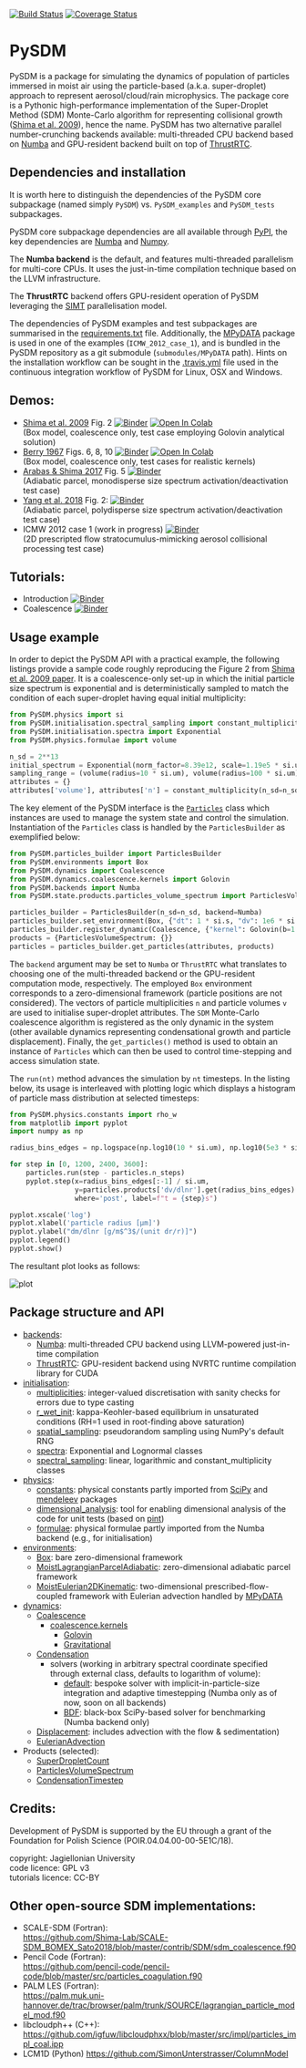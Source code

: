[![Build Status](https://travis-ci.org/atmos-cloud-sim-uj/PySDM.svg?branch=master)](https://travis-ci.org/atmos-cloud-sim-uj/PySDM)
[![Coverage Status](https://img.shields.io/codecov/c/github/atmos-cloud-sim-uj/PySDM/master.svg)](https://codecov.io/github/atmos-cloud-sim-uj/PySDM?branch=master)

# PySDM
PySDM is a package for simulating the dynamics of population of particles 
  immersed in moist air using the particle-based (a.k.a. super-droplet) approach 
  to represent aerosol/cloud/rain microphysics.
The package core is a Pythonic high-performance implementation of the 
  Super-Droplet Method (SDM) Monte-Carlo algorithm for representing collisional growth 
  ([Shima et al. 2009](http://doi.org/10.1002/qj.441)), hence the name. 
PySDM has two alternative parallel number-crunching backends 
  available: multi-threaded CPU backend based on [Numba](http://numba.pydata.org/) 
  and GPU-resident backend built on top of [ThrustRTC](https://pypi.org/project/ThrustRTC/).

## Dependencies and installation

It is worth here to distinguish the dependencies of the PySDM core subpackage 
(named simply ``PySDM``) vs. ``PySDM_examples`` and ``PySDM_tests`` subpackages.

PySDM core subpackage dependencies are all available through [PyPI](https://pypi.org), 
  the key dependencies are [Numba](http://numba.pydata.org/) and [Numpy](https://numpy.org/).

The **Numba backend** is the default, and features multi-threaded parallelism for 
  multi-core CPUs. 
It uses the just-in-time compilation technique based on the LLVM infrastructure.

The **ThrustRTC** backend offers GPU-resident operation of PySDM
  leveraging the [SIMT](https://en.wikipedia.org/wiki/Single_instruction,_multiple_threads) 
  parallelisation model. 

The dependencies of PySDM examples and test subpackages are summarised in
  the [requirements.txt](https://github.com/atmos-cloud-sim-uj/PySDM/blob/master/requirements.txt) 
  file.
Additionally, the [MPyDATA](https://github.com/atmos-cloud-sim-uj/MPyDATA) package
  is used in one of the examples (``ICMW_2012_case_1``), and is bundled 
  in the PySDM repository as a git submodule (``submodules/MPyDATA`` path).
Hints on the installation workflow can be sought in the [.travis.yml](https://github.com/atmos-cloud-sim-uj/PySDM/blob/master/.travis.yml) file
  used in the continuous integration workflow of PySDM for Linux, OSX and Windows.

## Demos:
- [Shima et al. 2009](http://doi.org/10.1002/qj.441) Fig. 2 
  [![Binder](https://mybinder.org/badge_logo.svg)](https://mybinder.org/v2/gh/atmos-cloud-sim-uj/PySDM.git/master?filepath=PySDM_examples%2FShima_et_al_2009_Fig_2/demo.ipynb)
  [![Open In Colab](https://colab.research.google.com/assets/colab-badge.svg)](https://colab.research.google.com/github/atmos-cloud-sim-uj/PySDM/blob/master/PySDM_examples/Shima_et_al_2009_Fig_2/demo.ipynb)    
  (Box model, coalescence only, test case employing Golovin analytical solution)
- [Berry 1967](https://doi.org/10.1175/1520-0469(1967)024<0688:CDGBC>2.0.CO;2) Figs. 6, 8, 10 
  [![Binder](https://mybinder.org/badge_logo.svg)](https://mybinder.org/v2/gh/atmos-cloud-sim-uj/PySDM.git/master?filepath=PySDM_examples%2FBerry_1967_Figs/demo.ipynb)
  [![Open In Colab](https://colab.research.google.com/assets/colab-badge.svg)](https://colab.research.google.com/github/atmos-cloud-sim-uj/PySDM/blob/master/PySDM_examples/Berry_1967_Figs/demo.ipynb)    
  (Box model, coalescence only, test cases for realistic kernels)
- [Arabas & Shima 2017](http://dx.doi.org/10.5194/npg-24-535-2017) Fig. 5
  [![Binder](https://mybinder.org/badge_logo.svg)](https://mybinder.org/v2/gh/atmos-cloud-sim-uj/PySDM.git/master?filepath=PySDM_examples%2FArabas_and_Shima_2017_Fig_5/demo.ipynb)   
  (Adiabatic parcel, monodisperse size spectrum activation/deactivation test case)
- [Yang et al. 2018](http://doi.org/10.5194/acp-18-7313-2018) Fig. 2:
  [![Binder](https://mybinder.org/badge_logo.svg)](https://mybinder.org/v2/gh/atmos-cloud-sim-uj/PySDM.git/master?filepath=PySDM_examples%2FYang_et_al_2018_Fig_2/demo.ipynb)   
  (Adiabatic parcel, polydisperse size spectrum activation/deactivation test case)
- ICMW 2012 case 1 (work in progress)
  [![Binder](https://mybinder.org/badge_logo.svg)](https://mybinder.org/v2/gh/atmos-cloud-sim-uj/PySDM.git/master?filepath=PySDM_examples%2FICMW_2012_case_1/demo.ipynb)   
  (2D prescripted flow stratocumulus-mimicking aerosol collisional processing test case)
  
## Tutorials:
- Introduction [![Binder](https://mybinder.org/badge_logo.svg)](https://mybinder.org/v2/gh/atmos-cloud-sim-uj/PySDM.git/master?filepath=PySDM_tutorials%2F_intro.ipynb)
- Coalescence [![Binder](https://mybinder.org/badge_logo.svg)](https://mybinder.org/v2/gh/atmos-cloud-sim-uj/PySDM.git/master?filepath=PySDM_tutorials%2Fcoalescence.ipynb)

## Usage example

In order to depict the PySDM API with a practical example, the following
  listings provide a sample code roughly reproducing the 
  Figure 2 from [Shima et al. 2009 paper](http://doi.org/10.1002/qj.441).
It is a coalescence-only set-up in which the initial particle size 
  spectrum is exponential and is deterministically sampled to match
  the condition of each super-droplet having equal initial multiplicity:
```Python
from PySDM.physics import si
from PySDM.initialisation.spectral_sampling import constant_multiplicity
from PySDM.initialisation.spectra import Exponential
from PySDM.physics.formulae import volume

n_sd = 2**13
initial_spectrum = Exponential(norm_factor=8.39e12, scale=1.19e5 * si.um**3)
sampling_range = (volume(radius=10 * si.um), volume(radius=100 * si.um))
attributes = {}
attributes['volume'], attributes['n'] = constant_multiplicity(n_sd=n_sd, spectrum=initial_spectrum, range=sampling_range)
```

The key element of the PySDM interface is the [``Particles``](https://github.com/atmos-cloud-sim-uj/PySDM/blob/master/PySDM/simulation/particles.py) 
  class which instances are used to manage the system state and control the simulation.
Instantiation of the ``Particles`` class is handled by the ``ParticlesBuilder``
  as exemplified below:
```Python
from PySDM.particles_builder import ParticlesBuilder
from PySDM.environments import Box
from PySDM.dynamics import Coalescence
from PySDM.dynamics.coalescence.kernels import Golovin
from PySDM.backends import Numba
from PySDM.state.products.particles_volume_spectrum import ParticlesVolumeSpectrum

particles_builder = ParticlesBuilder(n_sd=n_sd, backend=Numba)
particles_builder.set_environment(Box, {"dt": 1 * si.s, "dv": 1e6 * si.m**3})
particles_builder.register_dynamic(Coalescence, {"kernel": Golovin(b=1.5e3 / si.s)})
products = {ParticlesVolumeSpectrum: {}}
particles = particles_builder.get_particles(attributes, products)
```
The ``backend`` argument may be set to ``Numba`` or ``ThrustRTC``
  what translates to choosing one of the multi-threaded backend or the 
  GPU-resident computation mode, respectively.
The employed ``Box`` environment corresponds to a zero-dimensional framework
  (particle positions are not considered).
The vectors of particle multiplicities ``n`` and particle volumes ``v`` are
  used to initialise super-droplet attributes.
The ``SDM`` Monte-Carlo coalescence algorithm is registered as the only
  dynamic in the system (other available dynamics representing
  condensational growth and particle displacement).
Finally, the ``get_particles()`` method is used to obtain an instance
  of ``Particles`` which can then be used to control time-stepping and
  access simulation state.

The ``run(nt)`` method advances the simulation by ``nt`` timesteps.
In the listing below, its usage is interleaved with plotting logic
  which displays a histogram of particle mass distribution 
  at selected timesteps:
```Python
from PySDM.physics.constants import rho_w
from matplotlib import pyplot
import numpy as np

radius_bins_edges = np.logspace(np.log10(10 * si.um), np.log10(5e3 * si.um), num=32)

for step in [0, 1200, 2400, 3600]:
    particles.run(step - particles.n_steps)
    pyplot.step(x=radius_bins_edges[:-1] / si.um,
                y=particles.products['dv/dlnr'].get(radius_bins_edges) * rho_w / si.g,
                where='post', label=f"t = {step}s")

pyplot.xscale('log')
pyplot.xlabel('particle radius [µm]')
pyplot.ylabel("dm/dlnr [g/m$^3$/(unit dr/r)]")
pyplot.legend()
pyplot.show()
```
The resultant plot looks as follows:

![plot](https://raw.githubusercontent.com/piotrbartman/PySDM/develop/PySDM_tutorials/pics/readme.png)

## Package structure and API

- [backends](https://github.com/atmos-cloud-sim-uj/PySDM/tree/master/PySDM/backends):
    - [Numba](https://github.com/piotrbartman/PySDM/tree/master/PySDM/backends/numba): 
      multi-threaded CPU backend using LLVM-powered just-in-time compilation
    - [ThrustRTC](https://github.com/piotrbartman/PySDM/tree/master/PySDM/backends/thrustRTC): 
      GPU-resident backend using NVRTC runtime compilation library for CUDA 
- [initialisation](https://github.com/atmos-cloud-sim-uj/PySDM/tree/master/PySDM/initialisation):
    - [multiplicities](https://github.com/atmos-cloud-sim-uj/PySDM/blob/master/PySDM/initialisation/multiplicities.py): 
      integer-valued discretisation with sanity checks for errors due to type casting 
    - [r_wet_init](https://github.com/atmos-cloud-sim-uj/PySDM/blob/master/PySDM/initialisation/r_wet_init.py):
      kappa-Keohler-based equilibrium in unsaturated conditions (RH=1 used in root-finding above saturation)
    - [spatial_sampling](https://github.com/atmos-cloud-sim-uj/PySDM/blob/master/PySDM/initialisation/spatial_sampling.py): 
      pseudorandom sampling using NumPy's default RNG
    - [spectra](https://github.com/atmos-cloud-sim-uj/PySDM/blob/master/PySDM/initialisation/spectra.py):
        Exponential and Lognormal classes
    - [spectral_sampling](https://github.com/atmos-cloud-sim-uj/PySDM/blob/master/PySDM/initialisation/spectral_sampling.py):
        linear, logarithmic and constant_multiplicity classes
- [physics](https://github.com/atmos-cloud-sim-uj/PySDM/tree/master/PySDM/physics):
    - [constants](https://github.com/atmos-cloud-sim-uj/PySDM/blob/master/PySDM/physics/constants.py): 
      physical constants partly imported from [SciPy](https://www.scipy.org/) and [mendeleev](https://pypi.org/project/mendeleev/) packages
    - [dimensional_analysis](https://github.com/atmos-cloud-sim-uj/PySDM/blob/master/PySDM/physics/dimensional_analysis.py): 
      tool for enabling dimensional analysis of the code for unit tests (based on [pint](https://pint.readthedocs.io/))
    - [formulae](https://github.com/atmos-cloud-sim-uj/PySDM/blob/master/PySDM/physics/formulae.py): 
      physical formulae partly imported from the Numba backend (e.g., for initialisation)
- [environments](https://github.com/atmos-cloud-sim-uj/PySDM/tree/master/PySDM/environments):
    - [Box](https://github.com/atmos-cloud-sim-uj/PySDM/blob/master/PySDM/environments/box.py): 
      bare zero-dimensional framework 
    - [MoistLagrangianParcelAdiabatic](https://github.com/atmos-cloud-sim-uj/PySDM/blob/master/PySDM/environments/moist_lagrangian_parcel_adiabatic.py): 
      zero-dimensional adiabatic parcel framework
    - [MoistEulerian2DKinematic](https://github.com/atmos-cloud-sim-uj/PySDM/blob/master/PySDM/environments/moist_eulerian_2d_kinematic.py): 
      two-dimensional prescribed-flow-coupled framework with Eulerian advection handled by [MPyDATA](http://github.com/atmos-cloud-sim-uj/MPyDATA/)
- [dynamics](https://github.com/atmos-cloud-sim-uj/PySDM/tree/master/PySDM/dynamics):
    - [Coalescence](https://github.com/atmos-cloud-sim-uj/PySDM/tree/master/PySDM/dynamics/coalescence)
        - [coalescence.kernels](https://github.com/atmos-cloud-sim-uj/PySDM/tree/master/PySDM/dynamics/coalescence/kernels)
            - [Golovin](https://github.com/atmos-cloud-sim-uj/PySDM/blob/master/PySDM/dynamics/coalescence/kernels/golovin.py)
            - [Gravitational](https://github.com/atmos-cloud-sim-uj/PySDM/blob/master/PySDM/dynamics/coalescence/kernels/gravitational.py)
    - [Condensation](https://github.com/atmos-cloud-sim-uj/PySDM/tree/master/PySDM/dynamics/condensation)
        - solvers (working in arbitrary spectral coordinate specified through external class, defaults to logarithm of volume): 
            - [default](https://github.com/atmos-cloud-sim-uj/PySDM/blob/master/PySDM/backends/numba/condensation_methods.py):
              bespoke solver with implicit-in-particle-size integration and adaptive timestepping (Numba only as of now, soon on all backends)
            - [BDF](https://github.com/atmos-cloud-sim-uj/PySDM/blob/master/PySDM_tests/smoke_tests/utils/bdf.py): 
              black-box SciPy-based solver for benchmarking (Numba backend only)
    - [Displacement](https://github.com/atmos-cloud-sim-uj/PySDM/blob/master/PySDM/dynamics/displacement.py):
      includes advection with the flow & sedimentation)
    - [EulerianAdvection](https://github.com/atmos-cloud-sim-uj/PySDM/blob/master/PySDM/dynamics/eulerian_advection.py)
- Products (selected):
    - [SuperDropletCount](https://github.com/atmos-cloud-sim-uj/PySDM/blob/master/PySDM/state/products/super_droplet_count.py)
    - [ParticlesVolumeSpectrum](https://github.com/atmos-cloud-sim-uj/PySDM/blob/master/PySDM/state/products/particles_volume_spectrum.py)
    - [CondensationTimestep](https://github.com/atmos-cloud-sim-uj/PySDM/blob/master/PySDM/dynamics/condensation/products/condensation_timestep.py)    

## Credits:

Development of PySDM is supported by the EU through a grant of the Foundation for Polish Science (POIR.04.04.00-00-5E1C/18).

copyright: Jagiellonian University   
code licence: GPL v3   
tutorials licence: CC-BY

## Other open-source SDM implementations:
- SCALE-SDM (Fortran):    
  https://github.com/Shima-Lab/SCALE-SDM_BOMEX_Sato2018/blob/master/contrib/SDM/sdm_coalescence.f90
- Pencil Code (Fortran):    
  https://github.com/pencil-code/pencil-code/blob/master/src/particles_coagulation.f90
- PALM LES (Fortran):    
  https://palm.muk.uni-hannover.de/trac/browser/palm/trunk/SOURCE/lagrangian_particle_model_mod.f90
- libcloudph++ (C++):    
  https://github.com/igfuw/libcloudphxx/blob/master/src/impl/particles_impl_coal.ipp
- LCM1D (Python)
  https://github.com/SimonUnterstrasser/ColumnModel
